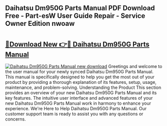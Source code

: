 ## Daihatsu Dm950G Parts Manual PDF Download Free - Part-esW User Guide Repair - Service Owner Edition nwoaw

# <h2><a href="http://bc65929.oget.top/?id=Daihatsu+Dm950G+Parts+Manual">🔗Download New 👉🔴 Daihatsu Dm950G Parts Manual</a></h2>

[![Daihatsu Dm950G Parts Manual new download](https://i.imgur.com/5g1atiW.png)](http://bc65929.oget.top/?id=Daihatsu+Dm950G+Parts+Manual)
Greetings and welcome to the user manual for your newly synced Daihatsu Dm950G Parts Manual. This manual is specifically designed to help you get the most out of your product by providing a thorough explanation of its features, setup, usage, maintenance, and problem-solving. Understanding the Product This section provides an overview of your new Daihatsu Dm950G Parts Manual and its key features. The intuitive user interface and advanced features of your new Daihatsu Dm950G Parts Manual work in harmony to enhance your experience. We're Here to Help Daihatsu Dm950G Parts Manual. Our customer support team is ready to assist you with any questions or concerns.

